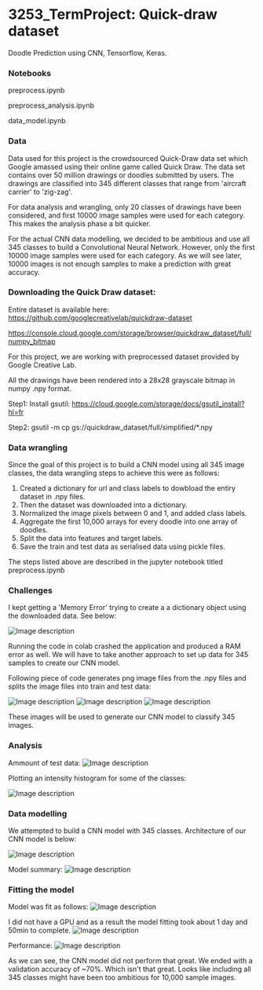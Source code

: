 # 3253_TermProject: Quick-draw dataset

Doodle Prediction using CNN, Tensorflow, Keras.

### Notebooks
preprocess.ipynb

preprocess_analysis.ipynb

data_model.ipynb

### Data
Data used for this project is the crowdsourced Quick-Draw data set which Google amassed using their online game called Quick Draw. The data set contains over 50 million drawings or doodles submitted by users. The drawings are classified into 345 different classes that range from 'aircraft carrier' to 'zig-zag'. 

For data analysis and wrangling, only 20 classes of drawings have been considered, and first 10000 image samples were used for each category. This makes the analysis phase a bit quicker. 

For the actual CNN data modelling, we decided to be ambitious and use all 345 classes to build a Convolutional Neural Network. However, only the first 10000 image samples were used for each category. As we will see later, 10000 images is not enough samples to make a prediction with great accuracy. 

### Downloading the Quick Draw dataset: 
 Entire dataset is available here: 
  https://github.com/googlecreativelab/quickdraw-dataset
  
  https://console.cloud.google.com/storage/browser/quickdraw_dataset/full/numpy_bitmap
  
  For this project, we are working with preprocessed dataset provided by Google Creative Lab.
  
  All the drawings have been rendered into a 28x28 grayscale bitmap in numpy .npy format. 
  

Step1: Install gsutil:  https://cloud.google.com/storage/docs/gsutil_install?hl=fr

Step2: gsutil -m cp gs://quickdraw_dataset/full/simplified/*.npy

### Data wrangling

Since the goal of this project is to build a CNN model using all 345 image classes, the data wrangling steps to achieve this were as follows: 
1) Created a dictionary for url and class labels to dowbload the entiry dataset in .npy files. 
2) Then the dataset was downloaded into a dictionary. 
3) Normalized the image pixels between 0 and 1, and added class labels. 
4) Aggregate the first 10,000 arrays for every doodle into one array of doodles. 
5) Split the data into features and target labels. 
6) Save the train and test data as serialised data using pickle files. 

The steps listed above are described in the jupyter notebook titled preprocess.ipynb

### Challenges

I kept getting a 'Memory Error' trying to create a a dictionary object using the downloaded data. See below: 

![Image description](https://github.com/npsquared/3253_TermProject/blob/master/images/MemoryError.PNG)

Running the code in colab crashed the application and produced a RAM error as well. We will have to take another approach to set up data for 345 samples to create our CNN model. 

Following piece of code generates png image files from the .npy files and splits the image files into train and test data:

![Image description](https://github.com/npsquared/3253_TermProject/blob/master/images/Code1.PNG)
![Image description](https://github.com/npsquared/3253_TermProject/blob/master/images/train_set.PNG)
![Image description](https://github.com/npsquared/3253_TermProject/blob/master/images/test_set.PNG)

These images will be used to generate our CNN model to classify 345 images. 

### Analysis

Ammount of test data:
![Image description](https://github.com/npsquared/3253_TermProject/blob/master/images/amt_test_data.PNG)

Plotting an intensity histogram for some of the classes:

![Image description](https://github.com/npsquared/3253_TermProject/blob/master/images/intensity_histogram.PNG)

### Data modelling

We attempted to build a CNN model with 345 classes. Architecture of our CNN model is below:

![Image description](https://github.com/npsquared/3253_TermProject/blob/master/images/cnn_architecture.PNG)

Model summary:
![Image description](https://github.com/npsquared/3253_TermProject/blob/master/images/model_summary.PNG)

### Fitting the model

Model was fit as follows:
![Image description](https://github.com/npsquared/3253_TermProject/blob/master/images/model_fit.PNG)

I did not have a GPU and as a result the model fitting took about 1 day and 50min to complete.
![Image description](https://github.com/npsquared/3253_TermProject/blob/master/images/model_epoch.PNG)

Performance:
![Image description](https://github.com/npsquared/3253_TermProject/blob/master/images/model_plot.PNG)

As we can see, the CNN model did not perform that great. We ended with a validation accuracy of ~70%. Which isn't that great. Looks like including all 345 classes might have been too ambitious for 10,000 sample images. 
